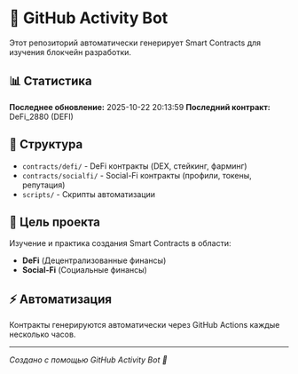 # 🤖 GitHub Activity Bot

Этот репозиторий автоматически генерирует Smart Contracts для изучения блокчейн разработки.

## 📊 Статистика

**Последнее обновление:** 2025-10-22 20:13:59
**Последний контракт:** DeFi_2880 (DEFI)

## 📁 Структура

- `contracts/defi/` - DeFi контракты (DEX, стейкинг, фарминг)
- `contracts/socialfi/` - Social-Fi контракты (профили, токены, репутация)
- `scripts/` - Скрипты автоматизации

## 🎯 Цель проекта

Изучение и практика создания Smart Contracts в области:
- **DeFi** (Децентрализованные финансы)
- **Social-Fi** (Социальные финансы)

## ⚡ Автоматизация

Контракты генерируются автоматически через GitHub Actions каждые несколько часов.

---
*Создано с помощью GitHub Activity Bot 🚀*

